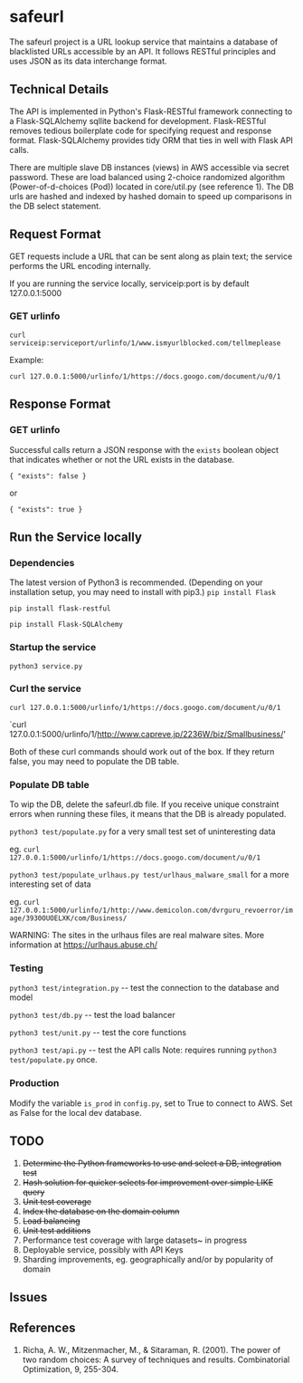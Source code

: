 # safeurl

The safeurl project is a URL lookup service that maintains a database of blacklisted URLs accessible by an API.
It follows RESTful principles and uses JSON as its data interchange format.

## Technical Details

The API is implemented in Python's Flask-RESTful framework connecting to a Flask-SQLAlchemy sqllite backend for development.
Flask-RESTful removes tedious boilerplate code for specifying request and response format.
Flask-SQLAlchemy provides tidy ORM that ties in well with Flask API calls.

There are multiple slave DB instances (views) in AWS accessible via secret password.
These are load balanced using 2-choice randomized algorithm (Power-of-d-choices (Pod)) located in core/util.py (see reference 1).
The DB urls are hashed and indexed by hashed domain to speed up comparisons in the DB select statement.

## Request Format
GET requests include a URL that can be sent along as plain text; the service performs the URL encoding internally.

If you are running the service locally, serviceip:port is by default 127.0.0.1:5000


### GET urlinfo

`curl serviceip:serviceport/urlinfo/1/www.ismyurlblocked.com/tellmeplease`

Example:

`curl 127.0.0.1:5000/urlinfo/1/https://docs.googo.com/document/u/0/1`

## Response Format

### GET urlinfo
Successful calls return a JSON response with the `exists` boolean object that indicates whether or not the URL exists in the database.

`{
    "exists": false
}`

or

`{
    "exists": true
}`


## Run the Service locally
### Dependencies
The latest version of Python3 is recommended.
(Depending on your installation setup, you may need to install with pip3.)
`pip install Flask`

`pip install flask-restful`

`pip install Flask-SQLAlchemy`

### Startup the service
`python3 service.py`

### Curl the service

`curl 127.0.0.1:5000/urlinfo/1/https://docs.googo.com/document/u/0/1`

`curl 127.0.0.1:5000/urlinfo/1/http://www.capreve.jp/2236W/biz/Smallbusiness/'

Both of these curl commands should work out of the box. If they return false, you may need to populate the DB table.

### Populate DB table

To wip the DB, delete the safeurl.db file. If you receive unique constraint errors when running these files, it means that the DB is already populated.

`python3 test/populate.py` for a very small test set of uninteresting data

eg. `curl 127.0.0.1:5000/urlinfo/1/https://docs.googo.com/document/u/0/1`

`python3 test/populate_urlhaus.py test/urlhaus_malware_small` for a more interesting set of data

eg. `curl 127.0.0.1:5000/urlinfo/1/http://www.demicolon.com/dvrguru_revoerror/image/3930OUOELXK/com/Business/`

WARNING: The sites in the urlhaus files are real malware sites. More information at https://urlhaus.abuse.ch/

### Testing

`python3 test/integration.py` -- test the connection to the database and model

`python3 test/db.py` -- test the load balancer

`python3 test/unit.py` -- test the core functions

`python3 test/api.py` -- test the API calls Note: requires running `python3 test/populate.py` once.


### Production
Modify the variable `is_prod` in `config.py`, set to True to connect to AWS.
Set as False for the local dev database.


## TODO

1. ~~Determine the Python frameworks to use and select a DB, integration test~~
1. ~~Hash solution for quicker selects for improvement over simple LIKE query~~
1. ~~Unit test coverage~~
2. ~~Index the database on the domain column~~
2. ~~Load balancing~~
2. ~~Unit test additions~~
2. Performance test coverage with large datasets~ in progress
2. Deployable service, possibly with API Keys
2. Sharding improvements, eg. geographically and/or by popularity of domain

## Issues


## References

1. Richa, A. W., Mitzenmacher, M., & Sitaraman, R. (2001). The power of two random choices: A survey of techniques and results. Combinatorial Optimization, 9, 255-304.
